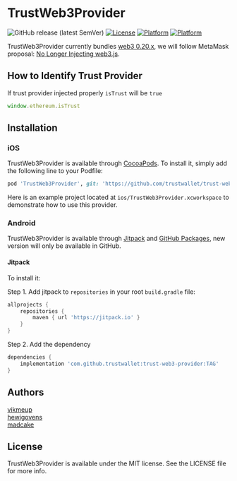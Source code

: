 # TrustWeb3Provider

![GitHub release (latest SemVer)](https://img.shields.io/github/v/release/trustwallet/trust-web3-provider)
[![License](https://img.shields.io/cocoapods/l/TrustWeb3Provider.svg?style=flat)](http://cocoapods.org/pods/TrustWeb3Provider)
[![Platform](https://img.shields.io/cocoapods/p/TrustWeb3Provider.svg?style=flat)](http://cocoapods.org/pods/TrustWeb3Provider)
[![Platform](https://img.shields.io/badge/platform-android-lightgrey.svg)](https://jitpack.io/#TrustWallet/trust-web3-provider/0.2.1)

TrustWeb3Provider currently bundles [web3 0.20.x](https://github.com/trustwallet/trust-web3-provider/blob/master/src/package.json#L22), we will follow MetaMask proposal: [No Longer Injecting web3.js](https://medium.com/metamask/no-longer-injecting-web3-js-4a899ad6e59e).

## How to Identify Trust Provider

If trust provider injected properly `isTrust` will be `true`

```javascript
window.ethereum.isTrust
```

## Installation

### iOS

TrustWeb3Provider is available through [CocoaPods](http://cocoapods.org). To install
it, simply add the following line to your Podfile:

```ruby
pod 'TrustWeb3Provider', git: 'https://github.com/trustwallet/trust-web3-provider', tag: '<latest_tag>'
```

Here is an example project located at `ios/TrustWeb3Provider.xcworkspace` to demonstrate how to use this provider.

### Android

TrustWeb3Provider is available through [Jitpack](https://jitpack.io) and [GitHub Packages](https://github.com/trustwallet/trust-web3-provider/packages), new version will only be available in GitHub.

#### Jitpack

To install it:

Step 1. Add jitpack to `repositories` in your root `build.gradle` file:

```groovy
allprojects {
    repositories {
        maven { url 'https://jitpack.io' }
    }
}
```

Step 2. Add the dependency

```groovy
dependencies {
    implementation 'com.github.trustwallet:trust-web3-provider:TAG'
}
```

## Authors

[vikmeup](https://github.com/vikmeup)  
[hewigovens](https://github.com/hewigovens)  
[madcake](https://github.com/madcake)  

## License

TrustWeb3Provider is available under the MIT license. See the LICENSE file for more info.
